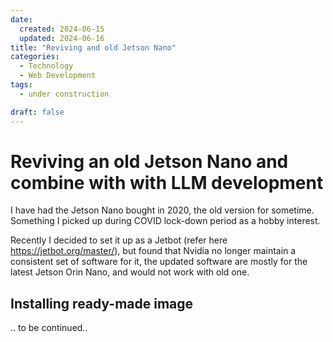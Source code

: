 ```yaml
---
date:
  created: 2024-06-15
  updated: 2024-06-16
title: "Reviving and old Jetson Nano"
categories:
  - Technology
  - Web Development
tags:
  - under construction

draft: false
---
```

<!-- more -->

# Reviving an old Jetson Nano and combine with with LLM development

I have had the Jetson Nano bought in 2020, the old version for sometime.  Something I picked up during COVID lock-down period
as a hobby interest.

Recently I decided to set it up as a Jetbot (refer here https://jetbot.org/master/), but found that Nvidia no longer maintain a consistent set of software for it, the updated software are mostly for the latest Jetson Orin Nano, and would not work with old one.

## Installing ready-made image

.. to be continued..